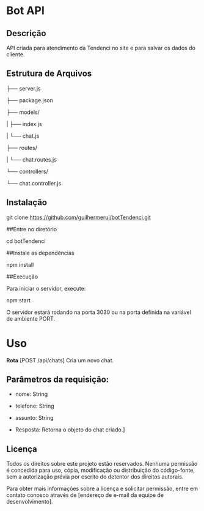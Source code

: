 
#  Bot API


##  Descrição

  

API criada para atendimento da Tendenci no site e para salvar os dados do cliente.

  

##  Estrutura de Arquivos



├── server.js

├── package.json

├── models/

| ├── index.js

| └── chat.js

├── routes/

| └── chat.routes.js

└── controllers/

└── chat.controller.js

  

##  Instalação

  

git clone https://github.com/guilhermeruj/botTendenci.git

  

##Entre no diretório

  

cd botTendenci

  

##Instale as dependências

  

npm install

  

##Execução

  

Para iniciar o servidor, execute:

  

npm start

  

O servidor estará rodando na porta 3030 ou na porta definida na variável de ambiente PORT.

  

#  Uso
  **Rota**
[POST /api/chats]
Cria um novo chat.  

##  Parâmetros da requisição:

- nome: String 

- telefone: String

- assunto: String

- Resposta: Retorna o objeto do chat criado.]

## Licença

Todos os direitos sobre este projeto estão reservados. Nenhuma permissão é concedida para uso, cópia, modificação ou distribuição do código-fonte, sem a autorização prévia por escrito do detentor dos direitos autorais.

Para obter mais informações sobre a licença e solicitar permissão, entre em contato conosco através de [endereço de e-mail da equipe de desenvolvimento].